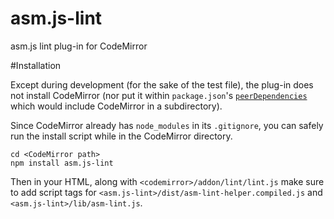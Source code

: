 # asm.js-lint

asm.js lint plug-in for CodeMirror

#Installation

Except during development (for the sake of the test file), the plug-in does
not install CodeMirror (nor put it within `package.json`'s
[`peerDependencies`](http://blog.nodejs.org/2013/02/07/peer-dependencies/)
which would include CodeMirror in a subdirectory).

Since CodeMirror already has `node_modules` in its `.gitignore`, you can
safely run the install script while in the CodeMirror directory.

```
cd <CodeMirror path>
npm install asm.js-lint
```

Then in your HTML, along with `<codemirror>/addon/lint/lint.js` make
sure to add script tags for `<asm.js-lint>/dist/asm-lint-helper.compiled.js`
and `<asm.js-lint>/lib/asm-lint.js`.

